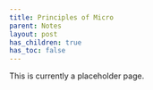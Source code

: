 ```yaml
---
title: Principles of Micro
parent: Notes
layout: post
has_children: true
has_toc: false
---
```


This is currently a placeholder page.